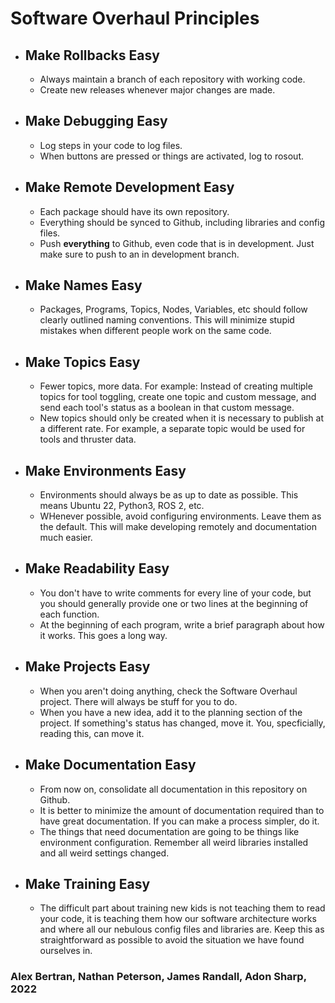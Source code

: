 # Software Overhaul Principles
* ## Make Rollbacks Easy
  * Always maintain a branch of each repository with working code.
  * Create new releases whenever major changes are made.
* ## Make Debugging Easy
  * Log steps in your code to log files.
  * When buttons are pressed or things are activated, log to rosout.
* ## Make Remote Development Easy
  * Each package should have its own repository.
  * Everything should be synced to Github, including libraries and config files.
  * Push **everything** to Github, even code that is in development. Just make sure to push to an in development branch.
* ## Make Names Easy
  * Packages, Programs, Topics, Nodes, Variables, etc should follow clearly outlined naming conventions. This will minimize stupid mistakes when different people work on the same code.
* ## Make Topics Easy
  * Fewer topics, more data. For example: Instead of creating multiple topics for tool toggling, create one topic and custom message, and send each tool's status as a boolean in that custom message.
  * New topics should only be created when it is necessary to publish at a different rate. For example, a separate topic would be used for tools and thruster data.
* ## Make Environments Easy
  * Environments should always be as up to date as possible. This means Ubuntu 22, Python3, ROS 2, etc. 
  * WHenever possible, avoid configuring environments. Leave them as the default. This will make developing remotely and documentation much easier.
* ## Make Readability Easy
  * You don't have to write comments for every line of your code, but you should generally provide one or two lines at the beginning of each function.
  * At the beginning of each program, write a brief paragraph about how it works. This goes a long way.
* ## Make Projects Easy
  * When you aren't doing anything, check the Software Overhaul project. There will always be stuff for you to do.
  * When you have a new idea, add it to the planning section of the project. If something's status has changed, move it. You, specficially, reading this, can move it.
* ## Make Documentation Easy
  * From now on, consolidate all documentation in this repository on Github.
  * It is better to minimize the amount of documentation required than to have great documentation. If you can make a process simpler, do it.
  * The things that need documentation are going to be things like environment configuration. Remember all weird libraries installed and all weird settings changed.
* ## Make Training Easy
  * The difficult part about training new kids is not teaching them to read your code, it is teaching them how our software architecture works and where all our nebulous config files and libraries are. Keep this as straightforward as possible to avoid the situation we have found ourselves in.

### Alex Bertran, Nathan Peterson, James Randall, Adon Sharp, 2022
